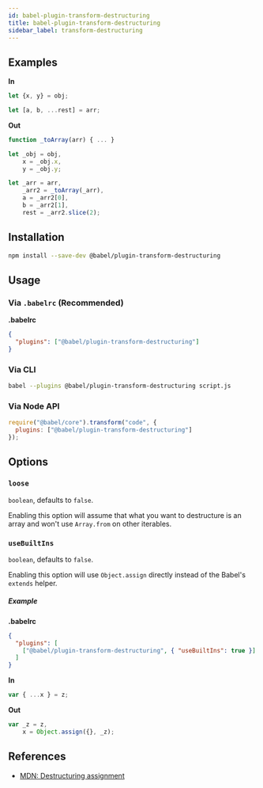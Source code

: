 ```yaml
---
id: babel-plugin-transform-destructuring
title: babel-plugin-transform-destructuring
sidebar_label: transform-destructuring
---
```


## Examples

**In**

```javascript
let {x, y} = obj;

let [a, b, ...rest] = arr;
```

**Out**

```javascript
function _toArray(arr) { ... }

let _obj = obj,
    x = _obj.x,
    y = _obj.y;

let _arr = arr,
    _arr2 = _toArray(_arr),
    a = _arr2[0],
    b = _arr2[1],
    rest = _arr2.slice(2);
```

## Installation

```sh
npm install --save-dev @babel/plugin-transform-destructuring
```

## Usage

### Via `.babelrc` (Recommended)

**.babelrc**

```json
{
  "plugins": ["@babel/plugin-transform-destructuring"]
}
```

### Via CLI

```sh
babel --plugins @babel/plugin-transform-destructuring script.js
```

### Via Node API

```javascript
require("@babel/core").transform("code", {
  plugins: ["@babel/plugin-transform-destructuring"]
});
```

## Options

### `loose`

`boolean`, defaults to `false`.

Enabling this option will assume that what you want to destructure is an array and won't use `Array.from` on other iterables.

### `useBuiltIns`

`boolean`, defaults to `false`.

Enabling this option will use `Object.assign` directly instead of the Babel's `extends` helper. 

##### Example

**.babelrc**

```json
{
  "plugins": [
    ["@babel/plugin-transform-destructuring", { "useBuiltIns": true }]
  ]
}
```

**In**

```js
var { ...x } = z;
```

**Out**

```js
var _z = z,
    x = Object.assign({}, _z);
```

## References

* [MDN: Destructuring assignment](https://developer.mozilla.org/en-US/docs/Web/JavaScript/Reference/Operators/Destructuring_assignment)

